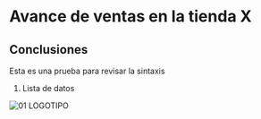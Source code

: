 # Avance de ventas en la tienda X
## Conclusiones
Esta es una prueba para revisar la sintaxis
1. Lista de datos
   
![01 LOGOTIPO](https://github.com/user-attachments/assets/0287d667-d5d8-418e-b2a1-51cf8337834a)

